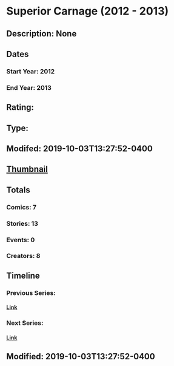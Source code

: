 # Superior Carnage (2012 - 2013)
## Description: None
## Dates
### Start Year: 2012
### End Year: 2013
## Rating: 
## Type: 
## Modifed: 2019-10-03T13:27:52-0400
## [Thumbnail](http://i.annihil.us/u/prod/marvel/i/mg/7/00/538625d974ddb.jpg)
## Totals
### Comics: 7
### Stories: 13
### Events: 0
### Creators: 8
## Timeline
### Previous Series: 
#### [Link]()
### Next Series: 
#### [Link]()
## Modified: 2019-10-03T13:27:52-0400